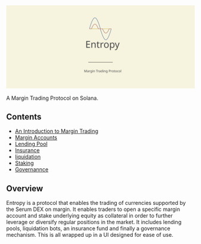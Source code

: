 <div align="center">

![entropy image](entropy.svg)

</div>

A Margin Trading Protocol on Solana.

## Contents

- [An Introduction to Margin Trading](./spec/introduction.md)
- [Margin Accounts](./spec/margin.md)
- [Lending Pool](./spec/lending.md)
- [Insurance](./spec/insurnace.md)
- [liquidation](./spec/liquidation.md)
- [Staking](./spec/staking/md)
- [Governannce](./spec/governance.md)

## Overview

Entropy is a protocol that enables the trading of currencies supported by the Serum DEX on margin. It enables traders to open a specific margin account and stake underlying equity as collateral in order to further leverage or diversify regular positions in the market. It includes lending pools, liquidation bots, an insurance fund and finally a governance mechanism. This is all wrapped up in a UI designed for ease of use.
